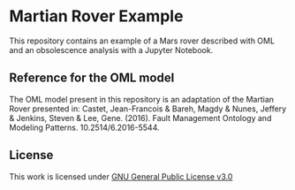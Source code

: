 # Martian Rover Example

This repository contains an example of a Mars rover described with OML and an obsolescence analysis with a Jupyter Notebook. 

## Reference for the OML model

The OML model present in this repository is an adaptation of the Martian Rover presented in: Castet, Jean-Francois & Bareh, Magdy & Nunes, Jeffery & Jenkins, Steven & Lee, Gene. (2016). Fault Management Ontology and Modeling Patterns. 10.2514/6.2016-5544.

## License

This work is licensed under [GNU General Public License v3.0](https://github.com/opencaesar/martian-rover-example/blob/master/LICENSE)
